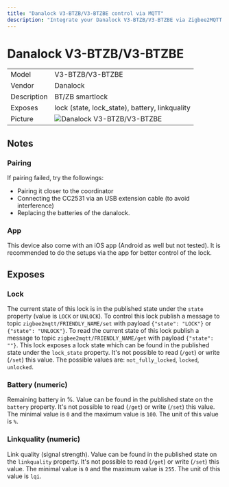 ```yaml
---
title: "Danalock V3-BTZB/V3-BTZBE control via MQTT"
description: "Integrate your Danalock V3-BTZB/V3-BTZBE via Zigbee2MQTT with whatever smart home infrastructure you are using without the vendors bridge or gateway."
---
```


<!-- !!!! -->
<!-- ATTENTION: This file is auto-generated through docgen! -->
<!-- You can only edit the "## Notes"-Section. -->
<!-- !!!! -->

# Danalock V3-BTZB/V3-BTZBE

|     |     |
|-----|-----|
| Model | V3-BTZB/V3-BTZBE  |
| Vendor  | Danalock  |
| Description | BT/ZB smartlock |
| Exposes | lock (state, lock_state), battery, linkquality |
| Picture | ![Danalock V3-BTZB/V3-BTZBE](https://psi-4ward.github.io/zigbee2mqtt.io/images/devices/V3-BTZB-V3-BTZBE.jpg) |


## Notes


### Pairing
If pairing failed, try the followings:
- Pairing it closer to the coordinator
- Connecting the CC2531 via an USB extension cable (to avoid interference)
- Replacing the batteries of the danalock.

### App
This device also come with an iOS app (Android as well but not tested). It is recommended to do the setups via the app for better control of the lock.



## Exposes

### Lock 
The current state of this lock is in the published state under the `state` property (value is `LOCK` or `UNLOCK`).
To control this lock publish a message to topic `zigbee2mqtt/FRIENDLY_NAME/set` with payload `{"state": "LOCK"}` or `{"state": "UNLOCK"}`.
To read the current state of this lock publish a message to topic `zigbee2mqtt/FRIENDLY_NAME/get` with payload `{"state": ""}`.
This lock exposes a lock state which can be found in the published state under the `lock_state` property. It's not possible to read (`/get`) or write (`/set`) this value. The possible values are: `not_fully_locked`, `locked`, `unlocked`.

### Battery (numeric)
Remaining battery in %.
Value can be found in the published state on the `battery` property.
It's not possible to read (`/get`) or write (`/set`) this value.
The minimal value is `0` and the maximum value is `100`.
The unit of this value is `%`.

### Linkquality (numeric)
Link quality (signal strength).
Value can be found in the published state on the `linkquality` property.
It's not possible to read (`/get`) or write (`/set`) this value.
The minimal value is `0` and the maximum value is `255`.
The unit of this value is `lqi`.

